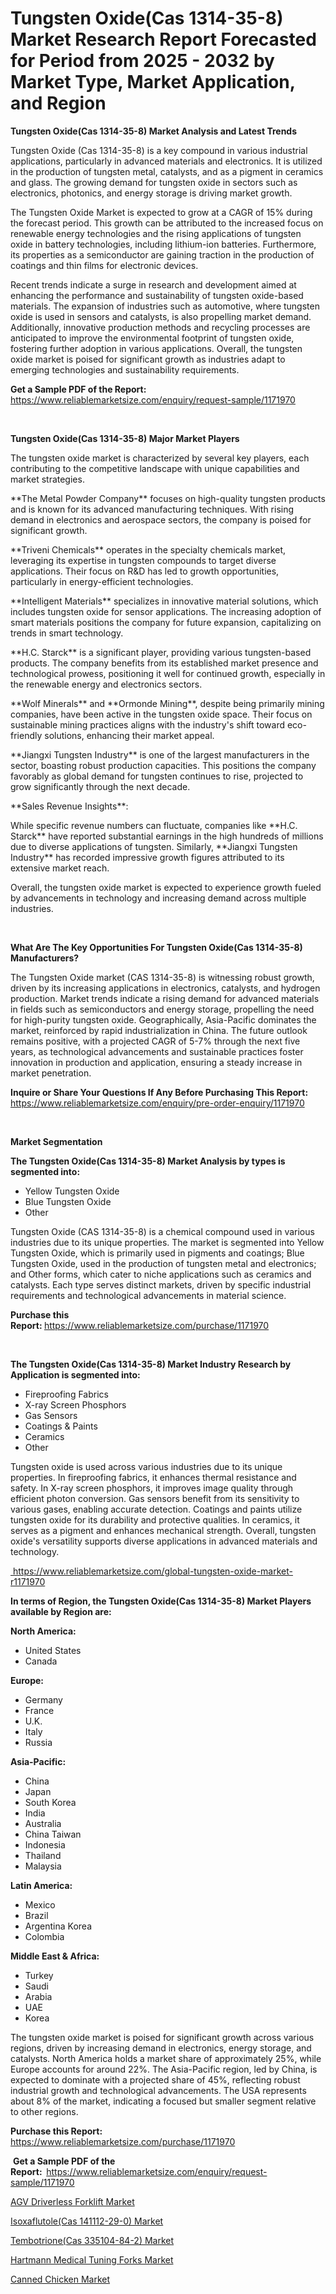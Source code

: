 <p><h1>Tungsten Oxide(Cas 1314-35-8) Market Research Report Forecasted for Period from 2025 -  2032 by Market Type, Market Application, and Region</h1></p><p><strong>Tungsten Oxide(Cas 1314-35-8) Market Analysis and Latest Trends</strong></p>
<p><p>Tungsten Oxide (Cas 1314-35-8) is a key compound in various industrial applications, particularly in advanced materials and electronics. It is utilized in the production of tungsten metal, catalysts, and as a pigment in ceramics and glass. The growing demand for tungsten oxide in sectors such as electronics, photonics, and energy storage is driving market growth.</p><p>The Tungsten Oxide Market is expected to grow at a CAGR of 15% during the forecast period. This growth can be attributed to the increased focus on renewable energy technologies and the rising applications of tungsten oxide in battery technologies, including lithium-ion batteries. Furthermore, its properties as a semiconductor are gaining traction in the production of coatings and thin films for electronic devices.</p><p>Recent trends indicate a surge in research and development aimed at enhancing the performance and sustainability of tungsten oxide-based materials. The expansion of industries such as automotive, where tungsten oxide is used in sensors and catalysts, is also propelling market demand. Additionally, innovative production methods and recycling processes are anticipated to improve the environmental footprint of tungsten oxide, fostering further adoption in various applications. Overall, the tungsten oxide market is poised for significant growth as industries adapt to emerging technologies and sustainability requirements.</p></p>
<p><strong>Get a Sample PDF of the Report:&nbsp;</strong> <a href="https://www.reliablemarketsize.com/enquiry/request-sample/1171970?utm_campaign=1898&utm_medium=2&utm_source=Github&utm_content=ia&utm_term=02022025&utm_id=tungsten-oxidecas-1314-35-8">https://www.reliablemarketsize.com/enquiry/request-sample/1171970</a></p>
<p>&nbsp;</p>
<p><strong>Tungsten Oxide(Cas 1314-35-8) Major Market Players</strong></p>
<p><p>The tungsten oxide market is characterized by several key players, each contributing to the competitive landscape with unique capabilities and market strategies. </p><p>**The Metal Powder Company** focuses on high-quality tungsten products and is known for its advanced manufacturing techniques. With rising demand in electronics and aerospace sectors, the company is poised for significant growth.</p><p>**Triveni Chemicals** operates in the specialty chemicals market, leveraging its expertise in tungsten compounds to target diverse applications. Their focus on R&D has led to growth opportunities, particularly in energy-efficient technologies.</p><p>**Intelligent Materials** specializes in innovative material solutions, which includes tungsten oxide for sensor applications. The increasing adoption of smart materials positions the company for future expansion, capitalizing on trends in smart technology.</p><p>**H.C. Starck** is a significant player, providing various tungsten-based products. The company benefits from its established market presence and technological prowess, positioning it well for continued growth, especially in the renewable energy and electronics sectors.</p><p>**Wolf Minerals** and **Ormonde Mining**, despite being primarily mining companies, have been active in the tungsten oxide space. Their focus on sustainable mining practices aligns with the industry's shift toward eco-friendly solutions, enhancing their market appeal.</p><p>**Jiangxi Tungsten Industry** is one of the largest manufacturers in the sector, boasting robust production capacities. This positions the company favorably as global demand for tungsten continues to rise, projected to grow significantly through the next decade.</p><p>**Sales Revenue Insights**: </p><p>While specific revenue numbers can fluctuate, companies like **H.C. Starck** have reported substantial earnings in the high hundreds of millions due to diverse applications of tungsten. Similarly, **Jiangxi Tungsten Industry** has recorded impressive growth figures attributed to its extensive market reach.</p><p>Overall, the tungsten oxide market is expected to experience growth fueled by advancements in technology and increasing demand across multiple industries.</p></p>
<p>&nbsp;</p>
<p><strong>What Are The Key Opportunities For Tungsten Oxide(Cas 1314-35-8) Manufacturers?</strong></p>
<p><p>The Tungsten Oxide market (CAS 1314-35-8) is witnessing robust growth, driven by its increasing applications in electronics, catalysts, and hydrogen production. Market trends indicate a rising demand for advanced materials in fields such as semiconductors and energy storage, propelling the need for high-purity tungsten oxide. Geographically, Asia-Pacific dominates the market, reinforced by rapid industrialization in China. The future outlook remains positive, with a projected CAGR of 5-7% through the next five years, as technological advancements and sustainable practices foster innovation in production and application, ensuring a steady increase in market penetration.</p></p>
<p><strong>Inquire or Share Your Questions If Any Before Purchasing This Report:</strong> <a href="https://www.reliablemarketsize.com/enquiry/pre-order-enquiry/1171970?utm_campaign=1898&utm_medium=2&utm_source=Github&utm_content=ia&utm_term=02022025&utm_id=tungsten-oxidecas-1314-35-8">https://www.reliablemarketsize.com/enquiry/pre-order-enquiry/1171970</a></p>
<p>&nbsp;</p>
<p><strong>Market Segmentation</strong></p>
<p><strong>The Tungsten Oxide(Cas 1314-35-8) Market Analysis by types is segmented into:</strong></p>
<p><ul><li>Yellow Tungsten Oxide</li><li>Blue Tungsten Oxide</li><li>Other</li></ul></p>
<p><p>Tungsten Oxide (CAS 1314-35-8) is a chemical compound used in various industries due to its unique properties. The market is segmented into Yellow Tungsten Oxide, which is primarily used in pigments and coatings; Blue Tungsten Oxide, used in the production of tungsten metal and electronics; and Other forms, which cater to niche applications such as ceramics and catalysts. Each type serves distinct markets, driven by specific industrial requirements and technological advancements in material science.</p></p>
<p><strong>Purchase this Report:&nbsp;</strong><a href="https://www.reliablemarketsize.com/purchase/1171970?utm_campaign=1898&utm_medium=2&utm_source=Github&utm_content=ia&utm_term=02022025&utm_id=tungsten-oxidecas-1314-35-8">https://www.reliablemarketsize.com/purchase/1171970</a></p>
<p>&nbsp;</p>
<p><strong>The Tungsten Oxide(Cas 1314-35-8) Market Industry Research by Application is segmented into:</strong></p>
<p><ul><li>Fireproofing Fabrics</li><li>X-ray Screen Phosphors</li><li>Gas Sensors</li><li>Coatings & Paints</li><li>Ceramics</li><li>Other</li></ul></p>
<p><p>Tungsten oxide is used across various industries due to its unique properties. In fireproofing fabrics, it enhances thermal resistance and safety. In X-ray screen phosphors, it improves image quality through efficient photon conversion. Gas sensors benefit from its sensitivity to various gases, enabling accurate detection. Coatings and paints utilize tungsten oxide for its durability and protective qualities. In ceramics, it serves as a pigment and enhances mechanical strength. Overall, tungsten oxide's versatility supports diverse applications in advanced materials and technology.</p></p>
<p><a href="https://www.reliablemarketsize.com/global-tungsten-oxide-market-r1171970?utm_campaign=1898&utm_medium=2&utm_source=Github&utm_content=ia&utm_term=02022025&utm_id=tungsten-oxidecas-1314-35-8">&nbsp;https://www.reliablemarketsize.com/global-tungsten-oxide-market-r1171970</a></p>
<p><strong>In terms of Region, the Tungsten Oxide(Cas 1314-35-8) Market Players available by Region are:</strong></p>
<p>
    <p> <strong> North America: </strong>
        <ul>
            <li>United States</li>
            <li>Canada</li>
        </ul>
        </p> 
    <p> <strong> Europe: </strong>
        <ul>
            <li>Germany</li>
            <li>France</li>
            <li>U.K.</li>
            <li>Italy</li>
            <li>Russia</li>
        </ul>
        </p> 
    <p> <strong> Asia-Pacific: </strong>
        <ul>
            <li>China</li>
            <li>Japan</li>
            <li>South Korea</li>
            <li>India</li>
            <li>Australia</li>
            <li>China Taiwan</li>
            <li>Indonesia</li>
            <li>Thailand</li>
            <li>Malaysia</li>
        </ul>
        </p> 
    <p> <strong> Latin America: </strong>
        <ul>
            <li>Mexico</li>
            <li>Brazil</li>
            <li>Argentina Korea</li>
            <li>Colombia</li>
        </ul>
        </p> 
    <p> <strong> Middle East & Africa: </strong>
        <ul>
            <li>Turkey</li>
            <li>Saudi</li>
            <li>Arabia</li>
            <li>UAE</li>
            <li>Korea</li>
        </ul>
    </p>
    </p>
<p><p>The tungsten oxide market is poised for significant growth across various regions, driven by increasing demand in electronics, energy storage, and catalysts. North America holds a market share of approximately 25%, while Europe accounts for around 22%. The Asia-Pacific region, led by China, is expected to dominate with a projected share of 45%, reflecting robust industrial growth and technological advancements. The USA represents about 8% of the market, indicating a focused but smaller segment relative to other regions.</p></p>
<p><strong>Purchase this Report: </strong><a href="https://www.reliablemarketsize.com/purchase/1171970?utm_campaign=1898&utm_medium=2&utm_source=Github&utm_content=ia&utm_term=02022025&utm_id=tungsten-oxidecas-1314-35-8">https://www.reliablemarketsize.com/purchase/1171970</a></p>
<p>&nbsp;<strong>Get a Sample PDF of the Report:&nbsp;&nbsp;</strong><a href="https://www.reliablemarketsize.com/enquiry/request-sample/1171970?utm_campaign=1898&utm_medium=2&utm_source=Github&utm_content=ia&utm_term=02022025&utm_id=tungsten-oxidecas-1314-35-8">https://www.reliablemarketsize.com/enquiry/request-sample/1171970</a></p>
<p><strong></strong></p>
<p><p><a href="https://www.linkedin.com/pulse/agv-driverless-forklift-market-growth-forecast-20252032-121-zm9lf?utm_campaign=1898&utm_medium=2&utm_source=Github&utm_content=ia&utm_term=02022025&utm_id=tungsten-oxidecas-1314-35-8">AGV Driverless Forklift Market</a></p><p><a href="https://github.com/briandahm87/Market-Research-Report-List-1/blob/main/isoxaflutolecas-141112-29-0-market.md?utm_campaign=1898&utm_medium=2&utm_source=Github&utm_content=ia&utm_term=02022025&utm_id=tungsten-oxidecas-1314-35-8">Isoxaflutole(Cas 141112-29-0) Market</a></p><p><a href="https://github.com/muhjanaidu/Market-Research-Report-List-1/blob/main/tembotrionecas-335104-84-2-market.md?utm_campaign=1898&utm_medium=2&utm_source=Github&utm_content=ia&utm_term=02022025&utm_id=tungsten-oxidecas-1314-35-8">Tembotrione(Cas 335104-84-2) Market</a></p><p><a href="https://www.linkedin.com/pulse/hartmann-medical-tuning-forks-market-share-size-2025-2032-detailed-1am8c?utm_campaign=1898&utm_medium=2&utm_source=Github&utm_content=ia&utm_term=02022025&utm_id=tungsten-oxidecas-1314-35-8">Hartmann Medical Tuning Forks Market</a></p><p><a href="https://www.linkedin.com/pulse/strategic-roadmap-global-canned-chicken-market-insights-opportunities-fo2mc?utm_campaign=1898&utm_medium=2&utm_source=Github&utm_content=ia&utm_term=02022025&utm_id=tungsten-oxidecas-1314-35-8">Canned Chicken Market</a></p></p>